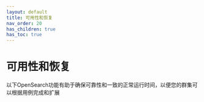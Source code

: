 ```yaml
---
layout: default
title: 可用性和恢复
nav_order: 20
has_children: true
has_toc: true
---
```


# 可用性和恢复

以下OpenSearch功能有助于确保可靠性和一致的正常运行时间，以便您的群集可以根据用例完成和扩展

